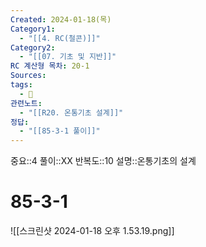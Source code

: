 ```yaml
---
Created: 2024-01-18(목)
Category1:
  - "[[4. RC(철콘)]]"
Category2:
  - "[[07. 기초 및 지반]]"
RC 계산형 목차: 20-1
Sources: 
tags:
  - 🧮
관련노트:
  - "[[R20. 온통기초 설계]]"
정답:
  - "[[85-3-1 풀이]]"
---
```

중요::4
풀이::XX
반복도::10
설명::온통기초의 설계


#  85-3-1

![[스크린샷 2024-01-18 오후 1.53.19.png]]